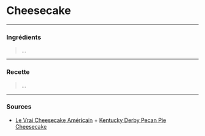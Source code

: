 # Cheesecake

---

### Ingrédients

> ...

---

### Recette

> ...

---

### Sources

* [Le Vrai Cheesecake Américain](https://www.cuisineamericaine-cultureusa.com/le-vrai-cheesecake-americain-recette-et-conseils/) + [Kentucky Derby Pecan Pie Cheesecake](https://tasty.co/recipe/kentucky-derby-pecan-pie-cheesecake)
